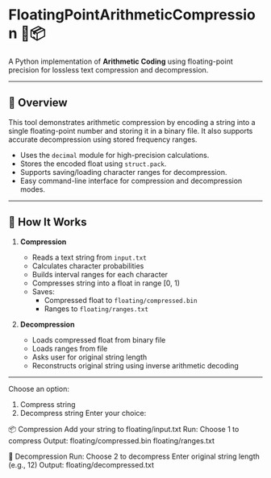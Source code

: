 # FloatingPointArithmeticCompression 🔢📦

A Python implementation of **Arithmetic Coding** using floating-point precision for lossless text compression and decompression.

---

## 📌 Overview

This tool demonstrates arithmetic compression by encoding a string into a single floating-point number and storing it in a binary file. It also supports accurate decompression using stored frequency ranges.

- Uses the `decimal` module for high-precision calculations.
- Stores the encoded float using `struct.pack`.
- Supports saving/loading character ranges for decompression.
- Easy command-line interface for compression and decompression modes.

---

## 🧠 How It Works

1. **Compression**
   - Reads a text string from `input.txt`
   - Calculates character probabilities
   - Builds interval ranges for each character
   - Compresses string into a float in range [0, 1)
   - Saves:
     - Compressed float to `floating/compressed.bin`
     - Ranges to `floating/ranges.txt`

2. **Decompression**
   - Loads compressed float from binary file
   - Loads ranges from file
   - Asks user for original string length
   - Reconstructs original string using inverse arithmetic decoding

---

Choose an option:
1. Compress string
2. Decompress string
Enter your choice:

📦 Compression
Add your string to floating/input.txt
Run:
Choose 1 to compress
Output:
floating/compressed.bin
floating/ranges.txt

🧩 Decompression
Run:
Choose 2 to decompress
Enter original string length (e.g., 12)
Output:
floating/decompressed.txt
